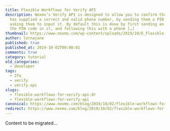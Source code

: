 ```yaml
---
title: Flexible Workflows for Verify API
description: Nexmo’s Verify API is designed to allow you to confirm that a user
  has supplied a correct and valid phone number, by sending them a PIN code and
  asking them to input it. By default this is done by first sending an SMS with
  the PIN code in it, and following this with a phone […]
thumbnail: https://www.nexmo.com/wp-content/uploads/2019/10/E_Flexible-Workflows_1200x600-1.jpg
author: lornajane
published: true
published_at: 2019-10-02T08:00:01
comments: true
category: tutorial
old_categories:
  - developer
tags:
  - 2fa
  - verify
  - verify-api
slugs:
  - flexible-workflows-for-verify-api-dr
  - flexible-workflows-for-verify-api
canonical: https://www.nexmo.com/blog/2019/10/02/flexible-workflows-for-verify-api-dr
redirect: https://www.nexmo.com/blog/2019/10/02/flexible-workflows-for-verify-api-dr
---
```

Content to be migrated...